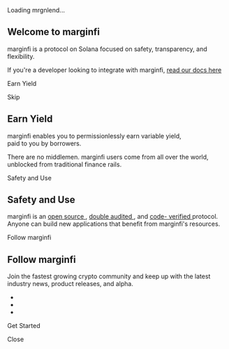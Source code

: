 Loading mrgnlend...

## Welcome to marginfi

marginfi is a protocol on Solana focused on safety, transparency, and
flexibility.

If you're a developer looking to integrate with marginfi, [read our docs here
](https://docs.marginfi.com/)

Earn Yield

Skip

## Earn Yield

marginfi enables you to permissionlessly earn variable yield,  
paid to you by borrowers.

There are no middlemen. marginfi users come from all over the world,  
unblocked from traditional finance rails.

Safety and Use

## Safety and Use

marginfi is an [open source ](https://github.com/mrgnlabs/), [double audited
](https://github.com/mrgnlabs/marginfi-v2/tree/main/audits/), and [code-
verified
](https://github.com/mrgnlabs/marginfi-v2/blob/main/scripts/verify.sh)
protocol.  
Anyone can build new applications that benefit from marginfi's resources.

Follow marginfi

## Follow marginfi

Join the fastest growing crypto community and keep up with the latest industry
news, product releases, and alpha.

  * [](https://discord.gg/mrgn)
  * [](https://twitter.com/marginfi)
  * [](https://mrgn.substack.com/)

Get Started

Close

